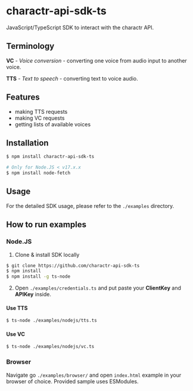 # charactr-api-sdk-ts

JavaScript/TypeScript SDK to interact with the charactr API.

## Terminology
**VC** - *Voice conversion* - converting one voice from audio input to another voice.

**TTS** - *Text to speech* - converting text to voice audio.

## Features

- making TTS requests
- making VC requests
- getting lists of available voices

## Installation
```bash
$ npm install charactr-api-sdk-ts

# Only for Node.JS < v17.x.x
$ npm install node-fetch
```

## Usage

For the detailed SDK usage, please refer to the `./examples` directory.

## How to run examples

### Node.JS

1. Clone & install SDK locally
```bash
$ git clone https://github.com/charactr-api-sdk-ts
$ npm install
$ npm install -g ts-node
```

2. Open `./examples/credentials.ts` and put paste your **ClientKey** and **APIKey** inside.

#### Use TTS
```bash
$ ts-node ./examples/nodejs/tts.ts
```

#### Use VC
```bash
$ ts-node ./examples/nodejs/vc.ts
```

### Browser

Navigate go `./examples/browser/` and open `index.html` example in your browser of choice. Provided sample uses ESModules.
